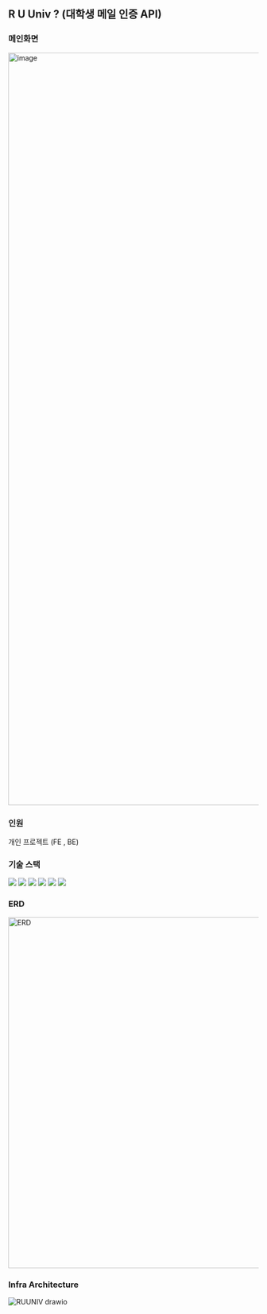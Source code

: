 ## R U Univ ? (대학생 메일 인증 API)

### 메인화면
<img width="1512" alt="image" src="https://github.com/bandalgomsu/univ-student-check/assets/121839239/a1d79074-84c4-4d97-8b9e-b894975c4ee2">

### 인원 
개인 프로젝트 (FE , BE)

### 기술 스택
<div>
<img src="https://img.shields.io/badge/html5-E34F26?style=for-the-badge&logo=html5&logoColor=white">
 <img src="https://img.shields.io/badge/react-61DAFB?style=for-the-badge&logo=react&logoColor=white">
  <img src="https://img.shields.io/badge/nodeJs-5FA04E?style=for-the-badge&logo=nodeJs&logoColor=white">
<img src="https://img.shields.io/badge/nestJS-E0234E?style=for-the-badge&logo=nestJS&logoColor=white">
<img src="https://img.shields.io/badge/javascript-F7DF1E?style=for-the-badge&logo=javascript&logoColor=white">
<img src="https://img.shields.io/badge/mysql-4479A1?style=for-the-badge&logo=mysql&logoColor=white">
</div>

### ERD
<img width="705" alt="ERD" src="https://github.com/bandalgomsu/univ-student-check/assets/121839239/1988e1b5-2951-4a5e-9ec7-3df5a0733fea">

### Infra Architecture
![RUUNIV drawio](https://github.com/user-attachments/assets/523fc8ab-3da8-4343-ad93-2fc3a95cc7dd)
